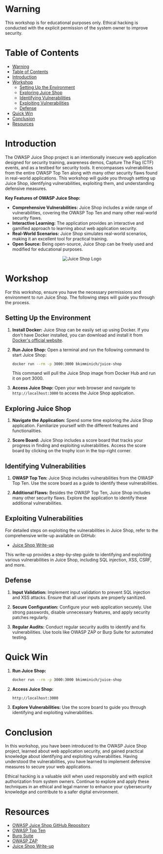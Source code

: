 # Warning
This workshop is for educational purposes only. Ethical hacking is conducted with the explicit permission of the system owner to improve security.

# Table of Contents

- [Warning](#warning)
- [Table of Contents](#table-of-contents)
- [Introduction](#introduction)
- [Workshop](#workshop)
  - [Setting Up the Environment](#setting-up-the-environment)
  - [Exploring Juice Shop](#exploring-juice-shop)
  - [Identifying Vulnerabilities](#identifying-vulnerabilities)
  - [Exploiting Vulnerabilities](#exploiting-vulnerabilities)
  - [Defense](#defense)
- [Quick Win](#quick-win)
- [Conclusion](#conclusion)
- [Resources](#resources)

# Introduction

The OWASP Juice Shop project is an intentionally insecure web application designed for security training, awareness demos, Capture The Flag (CTF) events, and as a testbed for security tools. It encompasses vulnerabilities from the entire OWASP Top Ten along with many other security flaws found in real-world applications. This workshop will guide you through setting up Juice Shop, identifying vulnerabilities, exploiting them, and understanding defensive measures.

**Key Features of OWASP Juice Shop:**

- **Comprehensive Vulnerabilities:** Juice Shop includes a wide range of vulnerabilities, covering the OWASP Top Ten and many other real-world security flaws.
- **Interactive Learning:** The application provides an interactive and gamified approach to learning about web application security.
- **Real-World Scenarios:** Juice Shop simulates real-world scenarios, making it an excellent tool for practical training.
- **Open Source:** Being open-source, Juice Shop can be freely used and modified for educational purposes.

<p style="text-align:center;">
  <img src="https://owasp.org/assets/images/logo.png" alt="Juice Shop Logo"/>
</p>

# Workshop

For this workshop, ensure you have the necessary permissions and environment to run Juice Shop. The following steps will guide you through the process.

## Setting Up the Environment

1. **Install Docker:**
   Juice Shop can be easily set up using Docker. If you don't have Docker installed, you can download and install it from [Docker's official website](https://www.docker.com/).

2. **Run Juice Shop:**
   Open a terminal and run the following command to start Juice Shop:
   ```bash
   docker run --rm -p 3000:3000 bkimminich/juice-shop
   ```
   This command will pull the Juice Shop image from Docker Hub and run it on port 3000.

3. **Access Juice Shop:**
   Open your web browser and navigate to `http://localhost:3000` to access the Juice Shop application.

## Exploring Juice Shop

1. **Navigate the Application:**
   Spend some time exploring the Juice Shop application. Familiarize yourself with the different features and functionalities.

2. **Score Board:**
   Juice Shop includes a score board that tracks your progress in finding and exploiting vulnerabilities. Access the score board by clicking on the trophy icon in the top-right corner.

## Identifying Vulnerabilities

1. **OWASP Top Ten:**
   Juice Shop includes vulnerabilities from the OWASP Top Ten. Use the score board as a guide to identify these vulnerabilities.

2. **Additional Flaws:**
   Besides the OWASP Top Ten, Juice Shop includes many other security flaws. Explore the application to identify these additional vulnerabilities.

## Exploiting Vulnerabilities

For detailed steps on exploiting the vulnerabilities in Juice Shop, refer to the comprehensive write-up available on GitHub:

- [Juice Shop Write-up](https://github.com/Whyiest/Juice-Shop-Write-up)

This write-up provides a step-by-step guide to identifying and exploiting various vulnerabilities in Juice Shop, including SQL injection, XSS, CSRF, and more.

## Defense

1. **Input Validation:**
   Implement input validation to prevent SQL injection and XSS attacks. Ensure that all user inputs are properly sanitized.

2. **Secure Configuration:**
   Configure your web application securely. Use strong passwords, disable unnecessary features, and apply security patches regularly.

3. **Regular Audits:**
   Conduct regular security audits to identify and fix vulnerabilities. Use tools like OWASP ZAP or Burp Suite for automated testing.

# Quick Win

1. **Run Juice Shop:**
   ```bash
   docker run --rm -p 3000:3000 bkimminich/juice-shop
   ```
2. **Access Juice Shop:**
   ```bash
   http://localhost:3000
   ```
3. **Explore Vulnerabilities:**
   Use the score board to guide you through identifying and exploiting vulnerabilities.

# Conclusion

In this workshop, you have been introduced to the OWASP Juice Shop project, learned about web application security, and gained practical knowledge about identifying and exploiting vulnerabilities. Having understood the vulnerabilities, you have learned to implement defensive measures to secure your web applications.

Ethical hacking is a valuable skill when used responsibly and with explicit authorization from system owners. Continue to explore and apply these techniques in an ethical and legal manner to enhance your cybersecurity knowledge and contribute to a safer digital environment.

# Resources

- [OWASP Juice Shop GitHub Repository](https://github.com/bkimminich/juice-shop)
- [OWASP Top Ten](https://owasp.org/www-project-top-ten/)
- [Burp Suite](https://portswigger.net/burp)
- [OWASP ZAP](https://www.zaproxy.org/)
- [Juice Shop Write-up](https://github.com/Whyiest/Juice-Shop-Write-up)